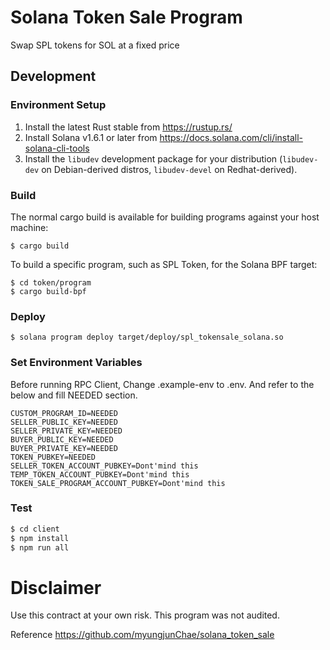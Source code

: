# Solana Token Sale Program

Swap SPL tokens for SOL at a fixed price

## Development

### Environment Setup

1. Install the latest Rust stable from https://rustup.rs/
2. Install Solana v1.6.1 or later from https://docs.solana.com/cli/install-solana-cli-tools
3. Install the `libudev` development package for your distribution (`libudev-dev` on Debian-derived distros, `libudev-devel` on Redhat-derived).

### Build

The normal cargo build is available for building programs against your host machine:
```
$ cargo build
```

To build a specific program, such as SPL Token, for the Solana BPF target:
```
$ cd token/program
$ cargo build-bpf
```

### Deploy

```
$ solana program deploy target/deploy/spl_tokensale_solana.so
```

### Set Environment Variables
Before running RPC Client, Change .example-env to .env. And refer to the below and fill NEEDED section.

```
CUSTOM_PROGRAM_ID=NEEDED
SELLER_PUBLIC_KEY=NEEDED
SELLER_PRIVATE_KEY=NEEDED
BUYER_PUBLIC_KEY=NEEDED
BUYER_PRIVATE_KEY=NEEDED
TOKEN_PUBKEY=NEEDED
SELLER_TOKEN_ACCOUNT_PUBKEY=Dont'mind this
TEMP_TOKEN_ACCOUNT_PUBKEY=Dont'mind this
TOKEN_SALE_PROGRAM_ACCOUNT_PUBKEY=Dont'mind this
```

### Test

```bash
$ cd client
$ npm install
$ npm run all
```

# Disclaimer

Use this contract at your own risk. This program was not audited.

Reference https://github.com/myungjunChae/solana_token_sale
